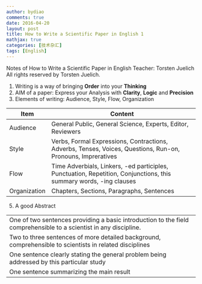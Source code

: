 ```yaml
---
author: bydiao
comments: true
date: 2016-04-20
layout: post
title: How to Write a Scientific Paper in English 1
mathjax: true
categories: [技术杂汇]
tags: [English]
---
```


Notes of How to Write a Scientific Paper in English
Teacher: Torsten Juelich 
All rights reserved by Torsten Juelich.


1. Writing is a way of bringing **Order** into your **Thinking**
2. AIM of a paper:  Express your Analysis with **Clarity**, **Logic** and **Precision**
3. Elements of writing: Audience, Style, Flow, Organization

|Item|Content|
|---|---|
|Audience|General Public, General Science, Experts, Editor, Reviewers|
|Style|Verbs, Formal Expressions, Contractions, Adverbs, Tenses, Voices, Questions, Run-on, Pronouns, Impreratives|
|Flow|Time Adverbials, Linkers, -ed participles, Punctuation, Repetition, Conjunctions, this summary words, -ing clauses|
|Organization|Chapters, Sections, Paragraphs, Sentences|

5. A good Abstract

||
|---|
|One of two sentences providing a basic introduction to the field comprehensible to a scientist in any discipline.|
|Two to three sentences of more detailed background, comprehensible to scientists in related disciplines|
|One sentence clearly stating the general problem being addressed by this particular study|
|One sentence summarizing the main result|

